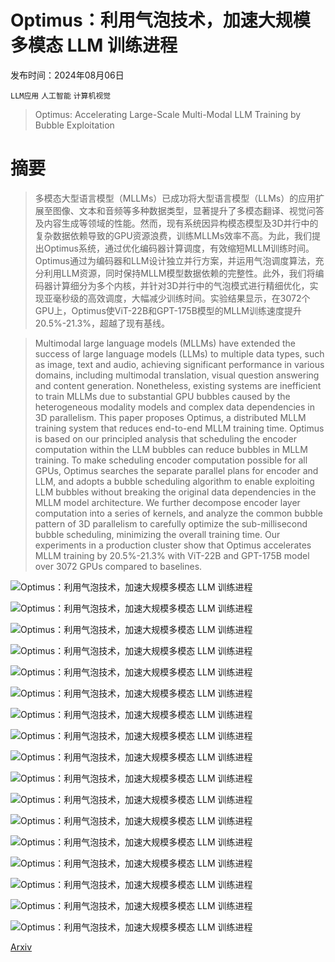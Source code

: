 # Optimus：利用气泡技术，加速大规模多模态 LLM 训练进程

发布时间：2024年08月06日

`LLM应用` `人工智能` `计算机视觉`

> Optimus: Accelerating Large-Scale Multi-Modal LLM Training by Bubble Exploitation

# 摘要

> 多模态大型语言模型（MLLMs）已成功将大型语言模型（LLMs）的应用扩展至图像、文本和音频等多种数据类型，显著提升了多模态翻译、视觉问答及内容生成等领域的性能。然而，现有系统因异构模态模型及3D并行中的复杂数据依赖导致的GPU资源浪费，训练MLLMs效率不高。为此，我们提出Optimus系统，通过优化编码器计算调度，有效缩短MLLM训练时间。Optimus通过为编码器和LLM设计独立并行方案，并运用气泡调度算法，充分利用LLM资源，同时保持MLLM模型数据依赖的完整性。此外，我们将编码器计算细分为多个内核，并针对3D并行中的气泡模式进行精细优化，实现亚毫秒级的高效调度，大幅减少训练时间。实验结果显示，在3072个GPU上，Optimus使ViT-22B和GPT-175B模型的MLLM训练速度提升20.5%-21.3%，超越了现有基线。

> Multimodal large language models (MLLMs) have extended the success of large language models (LLMs) to multiple data types, such as image, text and audio, achieving significant performance in various domains, including multimodal translation, visual question answering and content generation. Nonetheless, existing systems are inefficient to train MLLMs due to substantial GPU bubbles caused by the heterogeneous modality models and complex data dependencies in 3D parallelism. This paper proposes Optimus, a distributed MLLM training system that reduces end-to-end MLLM training time. Optimus is based on our principled analysis that scheduling the encoder computation within the LLM bubbles can reduce bubbles in MLLM training. To make scheduling encoder computation possible for all GPUs, Optimus searches the separate parallel plans for encoder and LLM, and adopts a bubble scheduling algorithm to enable exploiting LLM bubbles without breaking the original data dependencies in the MLLM model architecture. We further decompose encoder layer computation into a series of kernels, and analyze the common bubble pattern of 3D parallelism to carefully optimize the sub-millisecond bubble scheduling, minimizing the overall training time. Our experiments in a production cluster show that Optimus accelerates MLLM training by 20.5%-21.3% with ViT-22B and GPT-175B model over 3072 GPUs compared to baselines.

![Optimus：利用气泡技术，加速大规模多模态 LLM 训练进程](../../../paper_images/2408.03505/x1.png)

![Optimus：利用气泡技术，加速大规模多模态 LLM 训练进程](../../../paper_images/2408.03505/x2.png)

![Optimus：利用气泡技术，加速大规模多模态 LLM 训练进程](../../../paper_images/2408.03505/x3.png)

![Optimus：利用气泡技术，加速大规模多模态 LLM 训练进程](../../../paper_images/2408.03505/x4.png)

![Optimus：利用气泡技术，加速大规模多模态 LLM 训练进程](../../../paper_images/2408.03505/x5.png)

![Optimus：利用气泡技术，加速大规模多模态 LLM 训练进程](../../../paper_images/2408.03505/x6.png)

![Optimus：利用气泡技术，加速大规模多模态 LLM 训练进程](../../../paper_images/2408.03505/x7.png)

![Optimus：利用气泡技术，加速大规模多模态 LLM 训练进程](../../../paper_images/2408.03505/x8.png)

![Optimus：利用气泡技术，加速大规模多模态 LLM 训练进程](../../../paper_images/2408.03505/x9.png)

![Optimus：利用气泡技术，加速大规模多模态 LLM 训练进程](../../../paper_images/2408.03505/x10.png)

![Optimus：利用气泡技术，加速大规模多模态 LLM 训练进程](../../../paper_images/2408.03505/x11.png)

![Optimus：利用气泡技术，加速大规模多模态 LLM 训练进程](../../../paper_images/2408.03505/x12.png)

![Optimus：利用气泡技术，加速大规模多模态 LLM 训练进程](../../../paper_images/2408.03505/x13.png)

![Optimus：利用气泡技术，加速大规模多模态 LLM 训练进程](../../../paper_images/2408.03505/x14.png)

![Optimus：利用气泡技术，加速大规模多模态 LLM 训练进程](../../../paper_images/2408.03505/x15.png)

![Optimus：利用气泡技术，加速大规模多模态 LLM 训练进程](../../../paper_images/2408.03505/x16.png)

![Optimus：利用气泡技术，加速大规模多模态 LLM 训练进程](../../../paper_images/2408.03505/x17.png)

[Arxiv](https://arxiv.org/abs/2408.03505)